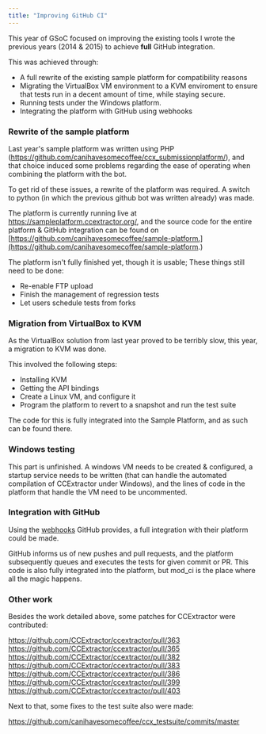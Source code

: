 ```yaml
---
title: "Improving GitHub CI"
---
```


This year of GSoC focused on improving the existing tools I wrote the
previous years (2014 & 2015) to achieve **full** GitHub integration.

This was achieved through:

 * A full rewrite of the existing sample platform for compatibility reasons
 * Migrating the VirtualBox VM environment to a KVM enviroment to ensure that tests run in a decent amount of time, while staying secure.
 * Running tests under the Windows platform.
 * Integrating the platform with GitHub using webhooks

### Rewrite of the sample platform

Last year's sample platform was written using PHP
(https://github.com/canihavesomecoffee/ccx_submissionplatform/), and
that choice induced some problems regarding the ease of operating when
combining the platform with the bot.

To get rid of these issues, a rewrite of the platform was required. A
switch to python (in which the previous github bot was written already)
was made.

The platform is currently running live at
<https://sampleplatform.ccextractor.org/>, and the source code for the
entire platform & GitHub integration can be found on
[https://github.com/canihavesomecoffee/sample-platform.](https://github.com/canihavesomecoffee/sample-platform.)

The platform isn't fully finished yet, though it is usable; These
things still need to be done:

 * Re-enable FTP upload
 * Finish the management of regression tests
 * Let users schedule tests from forks

### Migration from VirtualBox to KVM

As the VirtualBox solution from last year proved to be terribly slow,
this year, a migration to KVM was done.

This involved the following steps:

 * Installing KVM
 * Getting the API bindings
 * Create a Linux VM, and configure it
 * Program the platform to revert to a snapshot and run the test suite

The code for this is fully integrated into the Sample Platform, and as
such can be found there.

### Windows testing

This part is unfinished. A windows VM needs to be created & configured,
a startup service needs to be written (that can handle the automated
compilation of CCExtractor under Windows), and the lines of code in the
platform that handle the VM need to be uncommented.

### Integration with GitHub

Using the
[webhooks](https://developer.github.com/v3/repos/hooks/)
GitHub provides, a full integration with their platform could be
made.

GitHub informs us of new pushes and pull requests, and the platform
subsequently queues and executes the tests for given commit or PR. This
code is also fully integrated into the platform, but mod_ci is the
place where all the magic happens.

### Other work

Besides the work detailed above, some patches for CCExtractor were
contributed:

<https://github.com/CCExtractor/ccextractor/pull/363> 
<https://github.com/CCExtractor/ccextractor/pull/365> 
<https://github.com/CCExtractor/ccextractor/pull/382> 
<https://github.com/CCExtractor/ccextractor/pull/383> 
<https://github.com/CCExtractor/ccextractor/pull/386> 
<https://github.com/CCExtractor/ccextractor/pull/399> 
<https://github.com/CCExtractor/ccextractor/pull/403> 

Next to that, some fixes to the test suite also were made:

<https://github.com/canihavesomecoffee/ccx_testsuite/commits/master>
